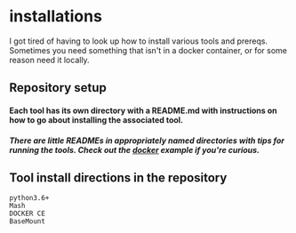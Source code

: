 # installations
I got tired of having to look up how to install various tools and prereqs. Sometimes you need something that isn't in a docker container, or for some reason need it locally.

## Repository setup
#### Each tool has its own directory with a README.md with instructions on how to go about installing the associated tool. 
##### There are little READMEs in appropriately named directories with tips for running the tools. Check out the [docker](https://github.com/stjacqrm/installations/tree/master/DOCKER_CE) example if you're curious. 

## Tool install directions in the repository


```
python3.6+
Mash
DOCKER CE
BaseMount
```
